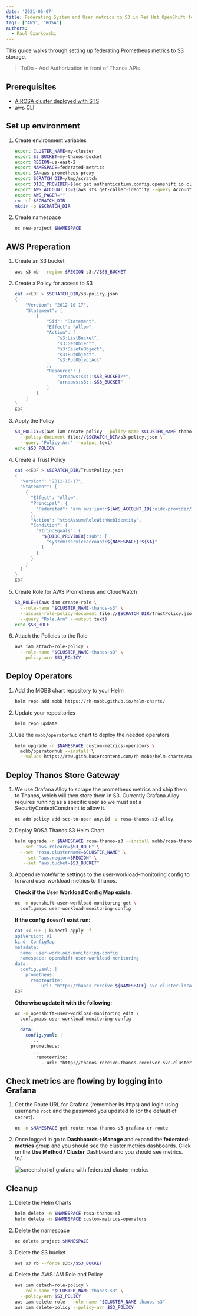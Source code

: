 ```yaml
---
date: '2021-06-07'
title: Federating System and User metrics to S3 in Red Hat OpenShift for AWS
tags: ["AWS", "ROSA"]
authors:
  - Paul Czarkowski
---
```


This guide walks through setting up federating Prometheus metrics to S3 storage.

> ToDo - Add Authorization in front of Thanos APIs

## Prerequisites

* [A ROSA cluster deployed with STS](/experts/rosa/sts/)
* aws CLI

## Set up environment

1. Create environment variables

    ```bash
    export CLUSTER_NAME=my-cluster
    export S3_BUCKET=my-thanos-bucket
    export REGION=us-east-2
    export NAMESPACE=federated-metrics
    export SA=aws-prometheus-proxy
    export SCRATCH_DIR=/tmp/scratch
    export OIDC_PROVIDER=$(oc get authentication.config.openshift.io cluster -o json | jq -r .spec.serviceAccountIssuer| sed -e "s/^https:\/\///")
    export AWS_ACCOUNT_ID=$(aws sts get-caller-identity --query Account --output text)
    export AWS_PAGER=""
    rm -rf $SCRATCH_DIR
    mkdir -p $SCRATCH_DIR
    ```

1. Create namespace

    ```bash
    oc new-project $NAMESPACE
    ```

## AWS Preperation

1. Create an S3 bucket

    ```bash
    aws s3 mb --region $REGION s3://$S3_BUCKET
    ```
1. Create a Policy for access to S3

    ```bash
    cat <<EOF > $SCRATCH_DIR/s3-policy.json
    {
        "Version": "2012-10-17",
        "Statement": [
            {
                "Sid": "Statement",
                "Effect": "Allow",
                "Action": [
                    "s3:ListBucket",
                    "s3:GetObject",
                    "s3:DeleteObject",
                    "s3:PutObject",
                    "s3:PutObjectAcl"
                ],
                "Resource": [
                    "arn:aws:s3:::$S3_BUCKET/*",
                    "arn:aws:s3:::$S3_BUCKET"
                ]
            }
        ]
    }
    EOF
    ```

1. Apply the Policy

    ```bash
    S3_POLICY=$(aws iam create-policy --policy-name $CLUSTER_NAME-thanos \
      --policy-document file://$SCRATCH_DIR/s3-policy.json \
      --query 'Policy.Arn' --output text)
    echo $S3_POLICY
    ```
1. Create a Trust Policy

    ```bash
    cat <<EOF > $SCRATCH_DIR/TrustPolicy.json
    {
      "Version": "2012-10-17",
      "Statement": [
        {
          "Effect": "Allow",
          "Principal": {
            "Federated": "arn:aws:iam::${AWS_ACCOUNT_ID}:oidc-provider/${OIDC_PROVIDER}"
          },
          "Action": "sts:AssumeRoleWithWebIdentity",
          "Condition": {
            "StringEquals": {
              "${OIDC_PROVIDER}:sub": [
                "system:serviceaccount:${NAMESPACE}:${SA}"
              ]
            }
          }
        }
      ]
    }
    EOF
    ```

1. Create Role for AWS Prometheus and CloudWatch

    ```bash
    S3_ROLE=$(aws iam create-role \
      --role-name "$CLUSTER_NAME-thanos-s3" \
      --assume-role-policy-document file://$SCRATCH_DIR/TrustPolicy.json \
      --query "Role.Arn" --output text)
    echo $S3_ROLE
    ```

1. Attach the Policies to the Role

    ```bash
    aws iam attach-role-policy \
      --role-name "$CLUSTER_NAME-thanos-s3" \
      --policy-arn $S3_POLICY
    ```

<!--
1. Grant access for the thanos user to the s3 bucket

aws s3api put-bucket-policy --bucket my-thanos-metrics \
  --policy file://s3-policy.json

1. Get the account key and secret and update in `thanos-store-credentials.yaml`
-->

## Deploy Operators

1. Add the MOBB chart repository to your Helm

    ```bash
    helm repo add mobb https://rh-mobb.github.io/helm-charts/
    ```

1. Update your repositories

    ```bash
    helm repo update
    ```

1. Use the `mobb/operatorhub` chart to deploy the needed operators

    ```bash
    helm upgrade -n $NAMESPACE custom-metrics-operators \
      mobb/operatorhub --install \
      --values https://raw.githubusercontent.com/rh-mobb/helm-charts/main/charts/rosa-thanos-s3/files/operatorhub.yaml
    ```

## Deploy Thanos Store Gateway

1. We use Grafana Alloy to scrape the prometheus metrics and ship them to Thanos, which will then store them in S3.  Currently Grafana Alloy requires running as a specific user so we must set a SecurityContextConstraint to allow it.

    ```bash
    oc adm policy add-scc-to-user anyuid -z rosa-thanos-s3-alloy
    ```

1. Deploy ROSA Thanos S3 Helm Chart

    ```bash
    helm upgrade -n $NAMESPACE rosa-thanos-s3 --install mobb/rosa-thanos-s3 \
      --set "aws.roleArn=$S3_ROLE" \
      --set "rosa.clusterName=$CLUSTER_NAME" \
       --set "aws.region=$REGION" \
       --set "aws.bucket=$S3_BUCKET"
    ```

1. Append remoteWrite settings to the user-workload-monitoring config to forward user workload metrics to Thanos.

    **Check if the User Workload Config Map exists:**

    ```bash
    oc -n openshift-user-workload-monitoring get \
      configmaps user-workload-monitoring-config
    ```

    **If the config doesn't exist run:**

    ```bash
    cat << EOF | kubectl apply -f -
    apiVersion: v1
    kind: ConfigMap
    metadata:
      name: user-workload-monitoring-config
      namespace: openshift-user-workload-monitoring
    data:
      config.yaml: |
        prometheus:
          remoteWrite:
            - url: "http://thanos-receive.${NAMESPACE}.svc.cluster.local:9091/api/v1/receive"
    EOF
    ```

    **Otherwise update it with the following:**

    ```bash
    oc -n openshift-user-workload-monitoring edit \
      configmaps user-workload-monitoring-config
    ```

    ```yaml
      data:
        config.yaml: |
          ...
          prometheus:
          ...
            remoteWrite:
              - url: "http://thanos-receive.thanos-receiver.svc.cluster.local:9091/api/v1/receive"
    ```

## Check metrics are flowing by logging into Grafana

1. Get the Route URL for Grafana (remember its https) and login using username `root` and the password you updated to (or the default of `secret`).

    ```bash
    oc -n $NAMESPACE get route rosa-thanos-s3-grafana-cr-route
    ```

1. Once logged in go to **Dashboards->Manage** and expand the **federated-metrics** group and you should see the cluster metrics dashboards.  Click on the **Use Method / Cluster** Dashboard and you should see metrics.  \o/.

    <img src="./grafana-metrics.png" alt="screenshot of grafana with federated cluster metrics" />

## Cleanup

1. Delete the Helm Charts

    ```bash
    helm delete -n $NAMESPACE rosa-thanos-s3
    helm delete -n $NAMESPACE custom-metrics-operators
    ```

1. Delete the namespace

    ```bash
    oc delete project $NAMESPACE
    ```

1. Delete the S3 bucket

    ```bash
    aws s3 rb --force s3://$S3_BUCKET
    ```
1. Delete the AWS IAM Role and Policy

    ```bash
    aws iam detach-role-policy \
      --role-name "$CLUSTER_NAME-thanos-s3" \
      --policy-arn $S3_POLICY
    aws iam delete-role --role-name "$CLUSTER_NAME-thanos-s3"
    aws iam delete-policy --policy-arn $S3_POLICY
    ```

